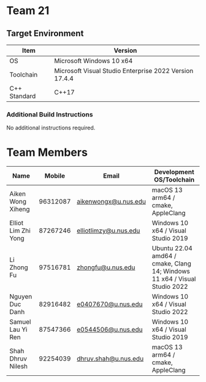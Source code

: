 # Team 21

## Target Environment

| Item         | Version                                                  |
|--------------|----------------------------------------------------------|
| OS           | Microsoft Windows 10 x64                                 | 
| Toolchain    | Microsoft Visual Studio Enterprise 2022 Version 17.4.4   |
| C++ Standard | C++17                                                    |

### Additional Build Instructions

No additional instructions required.

# Team Members

| Name                | Mobile   | Email                 | Development OS/Toolchain                                                  |
|---------------------|----------|-----------------------|---------------------------------------------------------------------------|
| Aiken Wong Xiheng   | 96312087 | aikenwongx@u.nus.edu  | macOS 13 arm64 / cmake, AppleClang                                        |
| Elliot Lim Zhi Yong | 87267246 | elliotlimzy@u.nus.edu | Windows 10 x64 / Visual Studio 2019                                       |
| Li Zhong Fu         | 97516781 | zhongfu@u.nus.edu     | Ubuntu 22.04 amd64 / cmake, Clang 14; Windows 11 x64 / Visual Studio 2022 |
| Nguyen Duc Danh     | 82916482 | e0407670@u.nus.edu    | Windows 10 x64 / Visual Studio 2022                                       |
| Samuel Lau Yi Ren   | 87547366 | e0544506@u.nus.edu    | Windows 10 x64 / Visual Studio 2019                                       |
| Shah Dhruv Nilesh   | 92254039 | dhruv.shah@u.nus.edu  | macOS 13 arm64 / cmake, AppleClang                                        |
